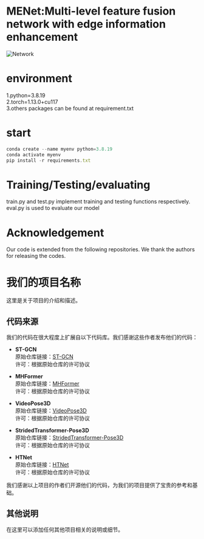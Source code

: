 # MENet:Multi-level feature fusion network with edge information enhancement
![Network](https://github.com/yang19950966666/MENet/assets/150333424/d6f082ca-82b3-44ad-8500-1b8ad3ec4549)

# environment
1.python=3.8.19 <br>
2.torch=1.13.0+cu117  <br>
3.others packages can be found at requirement.txt  <br>
# start
```javascript
conda create --name myenv python=3.8.19
conda activate myenv
pip install -r requirements.txt
```

#  Training/Testing/evaluating
train.py and test.py implement training and testing functions respectively.<br>
eval.py is used to evaluate our model
# Acknowledgement
Our code is extended from the following repositories. We thank the authors for releasing the codes.<br>

# 我们的项目名称

这里是关于项目的介绍和描述。

## 代码来源

我们的代码在很大程度上扩展自以下代码库。我们感谢这些作者发布他们的代码：

- **ST-GCN**  
  原始仓库链接：[ST-GCN](https://github.com/open-mmlab/mmskeleton/tree/master/mmskeleton/models/pose3d/pytorch/st_gcn)  
  许可：根据原始仓库的许可协议

- **MHFormer**  
  原始仓库链接：[MHFormer](https://github.com/author/repository)  
  许可：根据原始仓库的许可协议

- **VideoPose3D**  
  原始仓库链接：[VideoPose3D](https://github.com/author/repository)  
  许可：根据原始仓库的许可协议

- **StridedTransformer-Pose3D**  
  原始仓库链接：[StridedTransformer-Pose3D](https://github.com/author/repository)  
  许可：根据原始仓库的许可协议

- **HTNet**  
  原始仓库链接：[HTNet](https://github.com/author/repository)  
  许可：根据原始仓库的许可协议

我们感谢以上项目的作者们开源他们的代码，为我们的项目提供了宝贵的参考和基础。

## 其他说明

在这里可以添加任何其他项目相关的说明或细节。
